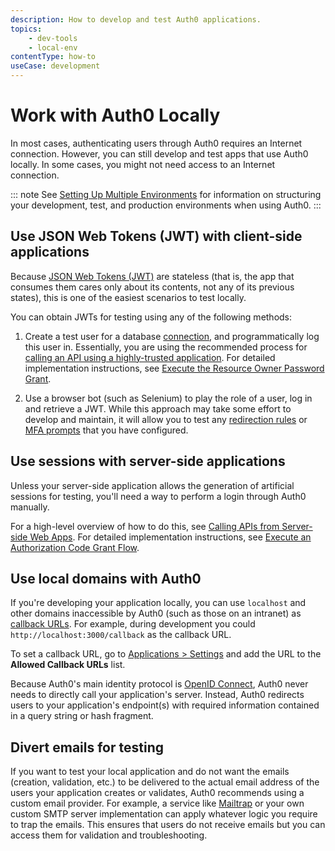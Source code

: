 ```yaml
---
description: How to develop and test Auth0 applications.
topics:
    - dev-tools
    - local-env
contentType: how-to
useCase: development
---
```

# Work with Auth0 Locally

 In most cases, authenticating users through Auth0 requires an Internet connection. However, you can still develop and test apps that use Auth0 locally. In some cases, you might not need access to an Internet connection.

::: note
See [Setting Up Multiple Environments](/dev-lifecycle/setting-up-env) for information on structuring your development, test, and production environments when using Auth0.
:::

## Use JSON Web Tokens (JWT) with client-side applications

Because [JSON Web Tokens (JWT)](/jwt) are stateless (that is, the app that consumes them cares only about its contents, not any of its previous states), this is one of the easiest scenarios to test locally.

You can obtain JWTs for testing using any of the following methods:

1. Create a test user for a database [connection](/identityproviders), and programmatically log this user in. Essentially, you are using the recommended process for [calling an API using a highly-trusted application](/api-auth/grant/password). For detailed implementation instructions, see [Execute the Resource Owner Password Grant](/api-auth/tutorials/password-grant).

2. Use a browser bot (such as Selenium) to play the role of a user, log in and retrieve a JWT. While this approach may take some effort to develop and maintain, it will allow you to test any [redirection rules](/rules/redirect) or [MFA prompts](/multifactor-authentication) that you have configured.

## Use sessions with server-side applications

Unless your server-side application allows the generation of artificial sessions for testing, you'll need a way to perform a login through Auth0 manually.

For a high-level overview of how to do this, see [Calling APIs from Server-side Web Apps](/api-auth/grant/authorization-code). For detailed implementation instructions, see [Execute an Authorization Code Grant Flow](/api-auth/tutorials/authorization-code-grant).

## Use local domains with Auth0

If you're developing your application locally, you can use `localhost` and other domains inaccessible by Auth0 (such as those on an intranet) as [callback URLs](/users/redirecting-users). For example, during development you could `http://localhost:3000/callback` as the callback URL.

To set a callback URL, go to [Applications > Settings](${manage_url}/#/applications/${account.clientId}/settings) and add the URL to the **Allowed Callback URLs** list.

Because Auth0's main identity protocol is [OpenID Connect](/protocols), Auth0 never needs to directly call your application's server. Instead, Auth0 redirects users to your application's endpoint(s) with required information contained in a query string or hash fragment.

## Divert emails for testing

If you want to test your local application and do not want the emails (creation, validation, etc.) to be delivered to the actual email address of the users your application creates or validates, Auth0 recommends using a custom email provider. For example, a service like [Mailtrap](https://mailtrap.io/signin) or your own custom SMTP server implementation can apply whatever logic you require to trap the emails. This ensures that users do not receive emails but you can access them for validation and troubleshooting. 
